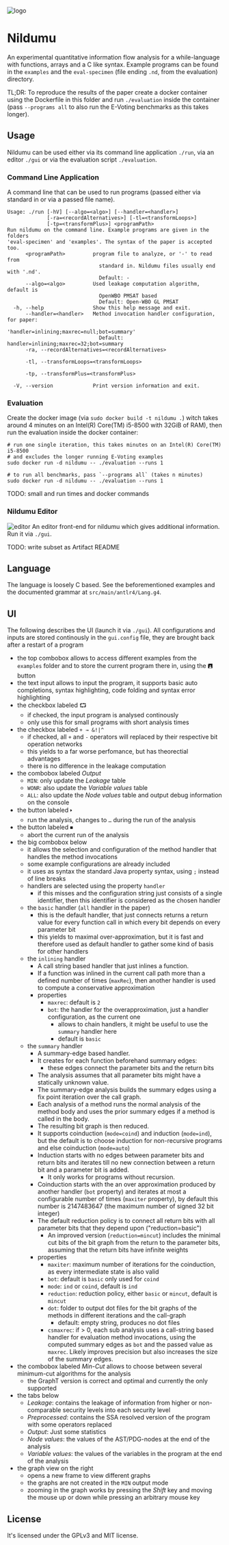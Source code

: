 ![logo](./img/logo.png)

Nildumu
=======

An experimental quantitative information flow analysis 
for a while-language with functions, arrays and a C like syntax. 
Example programs can be found in the `examples` and 
the `eval-specimen` (file ending `.nd`, from the evaluation) directory.

TL;DR: To reproduce the results of the paper create a docker container using the Dockerfile in this folder
and run `./evaluation` inside the container 
(pass `--programs all` to also run the E-Voting benchmarks as this takes longer). 

Usage
-----

Nildumu can be used either via its command line application `./run`, 
via an editor `./gui` or via the evaluation script `./evaluation`.

### Command Line Application
A command line that can be used to run programs 
(passed either via standard in or via a passed file name).
```
Usage: ./run [-hV] [--algo=<algo>] [--handler=<handler>]
             [-ra=<recordAlternatives>] [-tl=<transformLoops>]
             [-tp=<transformPlus>] <programPath>
Run nildumu on the command line. Example programs are given in the folders
'eval-specimen' and 'examples'. The syntax of the paper is accepted too.
      <programPath>         program file to analyze, or '-' to read from
                              standard in. Nildumu files usually end with '.nd'.
                              Default: -
      --algo=<algo>         Used leakage computation algorithm, default is
                              OpenWBO PMSAT based
                              Default: Open-WBO GL PMSAT
  -h, --help                Show this help message and exit.
      --handler=<handler>   Method invocation handler configuration, for paper:
                              'handler=inlining;maxrec=null;bot=summary'
                              Default: handler=inlining;maxrec=32;bot=summary
      -ra, --recordAlternatives=<recordAlternatives>

      -tl, --transformLoops=<transformLoops>

      -tp, --transformPlus=<transformPlus>

  -V, --version             Print version information and exit.
```

### Evaluation
Create the docker image (via `sudo docker build -t nildumu .`) witch
takes around 4 minutes on an Intel(R) Core(TM) i5-8500 with 32GiB of RAM),
then run the evaluation inside the docker container:
```
# run one single iteration, this takes minutes on an Intel(R) Core(TM) i5-8500
# and excludes the longer running E-Voting examples
sudo docker run -d nildumu -- ./evaluation --runs 1   

# to run all benchmarks, pass `--programs all` (takes n minutes)
sudo docker run -d nildumu -- ./evaluation --runs 1
```

TODO: small and run times and docker commands

### Nildumu Editor
![editor](./img/editor.png)
An editor front-end for nildumu which gives additional information.
Run it via `./gui`.


TODO: write subset as Artifact README

Language
--------
The language is loosely C based. See the beforementioned examples and the documented grammar at `src/main/antlr4/Lang.g4`.

UI
---
The following describes the UI (launch it via `./gui`).
All configurations and inputs are stored continously in the
`gui.config` file, they are brought back after a restart of a program

- the top combobox allows to access different examples from the
  `examples` folder and to store the current program there in,
  using the 🖪 button
- the text input allows to input the program, it supports basic
  auto completions, syntax highlighting, code folding and syntax error
  highlighting
- the checkbox labeled ⮔
    - if checked, the input program is analysed continously
    - only use this for small programs with short analysis times
- the checkbox labeled `+ → &!|^`
    - if checked, all `+` and `-` operators will replaced by their
      respective bit operation networks
    - this yields to a far worse perfomance, but has theorectial
      advantages
    - there is no difference in the leakage computation
- the combobox labeled *Output*
    - `MIN`: only update the *Leakage* table
    - `WONR`: also update the *Variable values* table
    - `ALL`: also update the *Node values* table and output debug
      information on the console
- the button labeled 🢒
    - run the analysis, changes to `…` during the run of the analysis
- the button labeled ⏹
    - abort the current run of the analysis
- the big combobox below
   - it allows the selection and configuration of the method handler that handles
     the method invocations
   - some example configurations are already included
   - it uses as syntax the standard Java property syntax, using `;`
     instead of line breaks
   - handlers are selected using the property `handler`
        - if this misses and the configuration string just consists of
          a single identifier, then this identifier is considered as
          the chosen handler
   - the `basic` handler (`all` handler in the paper)
        - this is the default handler, that just connects returns
          a return value for every function call in which every bit
          depends on every parameter bit
        - this yields to maximal over-approximation, but it is fast
          and therefore used as default handler to gather some kind of
          basis for other handlers
   - the `inlining` handler
        - A call string based handler that just inlines a function.
        - If a function was inlined in the current call path more
          than a defined number of times (`maxRec`), then another
          handler is used to compute a conservative approximation
        - properties
            - `maxrec`: default is `2`
            - `bot`: the handler for the overapproximation, just
              a handler configuration, as the current one
                - allows to chain handlers, it might be useful to use
                  the `summary` handler here
                - default is `basic`
   - the `summary` handler
        - A summary-edge based handler.
        - It creates for each function beforehand summary edges:
            - these edges connect the parameter bits and the return bits
        - The analysis assumes that all parameter bits might have a
          statically unknown value.
        - The summary-edge analysis builds the summary edges using a
          fix point iteration over the call graph.
        - Each analysis of a method runs the normal analysis of the
          method body and uses the prior summary edges if a method is
          called in the body.
        - The resulting bit graph is then reduced.
        - It supports coinduction (`mode=coind`)
          and induction (`mode=ind`), but the default is to choose
          induction for non-recursive programs and else coinduction
          (`mode=auto`)
        - Induction starts with no edges between parameter bits and
          return bits and iterates till no new connection between a
          return bit and a parameter bit is added.
            - It only works for programs without recursion.
        - Coinduction starts with the an over approximation produced by
          another handler (`bot` property) and iterates at most a
          configurable number of times (`maxiter` property), by default
          this number is 2147483647 (the maximum number of signed 32 bit
          integer)
        - The default reduction policy is to connect all return bits
          with all parameter bits that they depend upon
          ("reduction=basic")
            - An improved version (`reduction=mincut`) includes the
              minimal cut bits of the bit graph from the return to the
              parameter bits, assuming that the return bits have
              infinite weights
        - properties
            - `maxiter`: maximum number of iterations for the
              coinduction, as every intermediate state is also valid
            - `bot`: default is `basic` only used for `coind`
            - `mode`: `ind` or `coind`, default is `ind`
            - `reduction`: reduction policy, either `basic` or `mincut`,
              default is `mincut`
            - `dot`: folder to output dot files for the bit graphs of
              the methods in different iterations and the call-graph
                - default: empty string, produces no dot files
            - `csmaxrec`: if > 0, each sub analysis uses a call-string
              based handler for evaluation method invocations, using
              the computed summary edges as `bot` and the passed value
              as `maxrec`. Likely improves precision but also increases
              the size of the summary edges.
- the combobox labeled *Min-Cut* allows to choose between several
  minimum-cut algorithms for the analysis
    - the GraphT version is correct and optimal and currently the only supported
- the tabs below
    - *Leakage*: contains the leakage of information from higher or
      non-comparable security levels into each security level
    - *Preprocessed*: contains the SSA resolved version of the program
      with some operators replaced
    - *Output*: Just some statistics
    - *Node values*: the values of the AST/PDG-nodes at the end of the
      analysis
    - *Variable values*: the values of the variables in the program
      at the end of the analysis
- the graph view on the right
    - opens a new frame to view different graphs
    - the graphs are not created in the `MIN` output mode
    - zooming in the graph works by pressing the *Shift* key and
      moving the mouse up or down while pressing an arbitrary mouse key

License
-------
It's licensed under the GPLv3 and MIT license.
